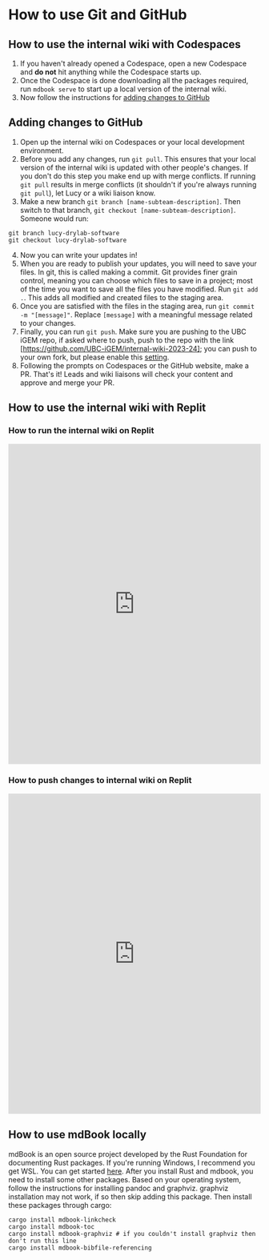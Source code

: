 # How to use Git and GitHub

<!-- toc -->

## How to use the internal wiki with Codespaces

1. If you haven't already opened a Codespace, open a new Codespace and **do not** hit anything while the Codespace starts up.
2. Once the Codespace is done downloading all the packages required, run `mdbook serve` to start up a local version of the internal wiki.
3. Now follow the instructions for [adding changes to GitHub](#adding-changes-to-github)

## Adding changes to GitHub

1. Open up the internal wiki on Codespaces or your local development environment.
2. Before you add any changes, run `git pull`. This ensures that your local version of the internal wiki is updated with other people's changes. If you don't do this step you make end up with merge conflicts. If running `git pull` results in merge conflicts (it shouldn't if you're always running `git pull`), let Lucy or a wiki liaison know.
3. Make a new branch `git branch [name-subteam-description]`. Then switch to that branch, `git checkout [name-subteam-description]`. Someone would run:

```git
git branch lucy-drylab-software
git checkout lucy-drylab-software
```

4. Now you can write your updates in!
5. When you are ready to publish your updates, you will need to save your files. In git, this is called making a commit. Git provides finer grain control, meaning you can choose which files to save in a project; most of the time you want to save all the files you have modified. Run `git add .`. This adds all modified and created files to the staging area.
6. Once you are satisfied with the files in the staging area, run `git commit -m "[message]"`. Replace `[message]` with a meaningful message related to your changes.
7. Finally, you can run `git push`. Make sure you are pushing to the UBC iGEM repo, if asked where to push, push to the repo with the link [https://github.com/UBC-iGEM/internal-wiki-2023-24]; you can push to your own fork, but please enable this [setting](https://docs.github.com/en/pull-requests/collaborating-with-pull-requests/working-with-forks/allowing-changes-to-a-pull-request-branch-created-from-a-fork).
8. Following the prompts on Codespaces or the GitHub website, make a PR. That's it! Leads and wiki liaisons will check your content and approve and merge your PR.
 
## How to use the internal wiki with Replit

### How to run the internal wiki on Replit

<iframe src="https://scribehow.com/embed/Accessing_and_Editing_UBC-iGEM_Wiki_Page__28CL9QzYTb6sJZu4gRdm9w" width="100%" height="640" allowfullscreen frameborder="0"></iframe>

### How to push changes to internal wiki on Replit

<iframe src="https://scribehow.com/embed/Push_changes_to_Internal_Wiki_on_Replit_Step-by-Step_Guide__jItfj2-jSwCz9w1tIQNLTA" width="100%" height="640" allowfullscreen frameborder="0"></iframe>

## How to use mdBook locally

mdBook is an open source project developed by the Rust Foundation for documenting Rust packages. If you're running Windows, I recommend you get WSL. You can get started [here](https://rust-lang.github.io/mdBook/guide/installation.html). After you install Rust and mdbook, you need to install some other packages. Based on your operating system, follow the instructions for installing pandoc and graphviz. graphviz installation may not work, if so then skip adding this package. Then install these packages through cargo:

```
cargo install mdbook-linkcheck
cargo install mdbook-toc
cargo install mdbook-graphviz # if you couldn't install graphviz then don't run this line
cargo install mdbook-bibfile-referencing
```

